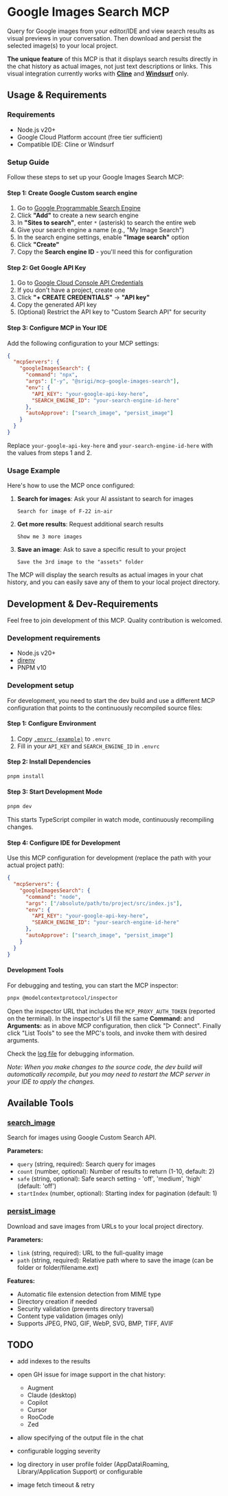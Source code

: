 # Google Images Search MCP

Query for Google images from your editor/IDE and view search results as visual previews in your conversation. Then download and persist the selected image(s) to your local project.

**The unique feature** of this MCP is that it displays search results directly in the chat history as actual images, not just text descriptions or links. This visual integration currently works with [**Cline**](https://cline.bot/) and [**Windsurf**](https://windsurf.com/editor) only.

## Usage & Requirements

### Requirements

- Node.js v20+
- Google Cloud Platform account (free tier sufficient)
- Compatible IDE: Cline or Windsurf

### Setup Guide

Follow these steps to set up your Google Images Search MCP:

#### Step 1: Create Google Custom search engine

1. Go to [Google Programmable Search Engine](https://programmablesearchengine.google.com/controlpanel/all)
2. Click **"Add"** to create a new search engine
3. In **"Sites to search"**, enter `*` (asterisk) to search the entire web
4. Give your search engine a name (e.g., "My Image Search")
5. In the search engine settings, enable **"Image search"** option
6. Click **"Create"**
7. Copy the **Search engine ID** - you'll need this for configuration

#### Step 2: Get Google API Key

1. Go to [Google Cloud Console API Credentials](https://console.cloud.google.com/apis/credentials)
2. If you don't have a project, create one
3. Click **"+ CREATE CREDENTIALS"** → **"API key"**
4. Copy the generated API key
5. (Optional) Restrict the API key to "Custom Search API" for security

#### Step 3: Configure MCP in Your IDE

Add the following configuration to your MCP settings:

```json
{
  "mcpServers": {
    "googleImagesSearch": {
      "command": "npx",
      "args": ["-y", "@srigi/mcp-google-images-search"],
      "env": {
        "API_KEY": "your-google-api-key-here",
        "SEARCH_ENGINE_ID": "your-search-engine-id-here"
      },
      "autoApprove": ["search_image", "persist_image"]
    }
  }
}
```

Replace `your-google-api-key-here` and `your-search-engine-id-here` with the values from steps 1 and 2.

### Usage Example

Here's how to use the MCP once configured:

1. **Search for images**: Ask your AI assistant to search for images

   ```
   Search for image of F-22 in-air
   ```

2. **Get more results**: Request additional search results

   ```
   Show me 3 more images
   ```

3. **Save an image**: Ask to save a specific result to your project
   ```
   Save the 3rd image to the "assets" folder
   ```

The MCP will display the search results as actual images in your chat history, and you can easily save any of them to your local project directory.

## Development & Dev-Requirements

Feel free to join development of this MCP. Quality contribution is welcomed.

### Development requirements

- Node.js v20+
- [direnv](https://direnv.net/#getting-started)
- PNPM v10

### Development setup

For development, you need to start the dev build and use a different MCP configuration that points to the continuously recompiled source files:

#### Step 1: Configure Environment

1. Copy [`.envrc (example)`](<.envrc%20(example)>) to `.envrc`
2. Fill in your `API_KEY` and `SEARCH_ENGINE_ID` in `.envrc`

#### Step 2: Install Dependencies

```bash
pnpm install
```

#### Step 3: Start Development Mode

```bash
pnpm dev
```

This starts TypeScript compiler in watch mode, continuously recompiling changes.

#### Step 4: Configure IDE for Development

Use this MCP configuration for development (replace the path with your actual project path):

```json
{
  "mcpServers": {
    "googleImagesSearch": {
      "command": "node",
      "args": ["/absolute/path/to/project/src/index.js"],
      "env": {
        "API_KEY": "your-google-api-key-here",
        "SEARCH_ENGINE_ID": "your-search-engine-id-here"
      },
      "autoApprove": ["search_image", "persist_image"]
    }
  }
}
```

#### Development Tools

For debugging and testing, you can start the MCP inspector:

```bash
pnpx @modelcontextprotocol/inspector
```

Open the inspector URL that includes the `MCP_PROXY_AUTH_TOKEN` (reported on the terminal). In the inspector's UI fill the same **Command:** and **Arguments:** as in above MCP configuration, then click "▷ Connect". Finally click "List Tools" to see the MPC's tools, and invoke them with desired arguments.

Check the [log file](logs/info.log) for debugging information.

_Note: When you make changes to the source code, the dev build will automatically recompile, but you may need to restart the MCP server in your IDE to apply the changes._

## Available Tools

### [search_image](src/tools/search_image/README.md)

Search for images using Google Custom Search API.

**Parameters:**

- `query` (string, required): Search query for images
- `count` (number, optional): Number of results to return (1-10, default: 2)
- `safe` (string, optional): Safe search setting - 'off', 'medium', 'high' (default: 'off')
- `startIndex` (number, optional): Starting index for pagination (default: 1)

### [persist_image](src/tools/persist_image/README.md)

Download and save images from URLs to your local project directory.

**Parameters:**

- `link` (string, required): URL to the full-quality image
- `path` (string, required): Relative path where to save the image (can be folder or folder/filename.ext)

**Features:**

- Automatic file extension detection from MIME type
- Directory creation if needed
- Security validation (prevents directory traversal)
- Content type validation (images only)
- Supports JPEG, PNG, GIF, WebP, SVG, BMP, TIFF, AVIF

## TODO

- add indexes to the results
- open GH issue for image support in the chat history:
  - Augment
  - Claude (desktop)
  - Copilot
  - Cursor
  - RooCode
  - Zed

- allow specifying of the output file in the chat
- configurable logging severity
- log directory in user profile folder (AppData\Roaming, Library/Application Support) or configurable
- image fetch timeout & retry
